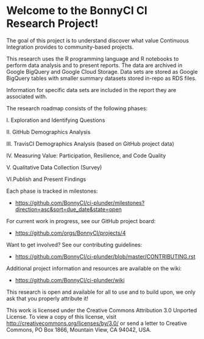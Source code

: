 # Welcome to the BonnyCI CI Research Project!

The goal of this project is to understand discover what value Continuous
Integration provides to community-based projects.

This research uses the R programming language and R notebooks to perform data
analysis and to present reports. The data are archived in Google BigQuery and
Google Cloud Storage. Data sets are stored as Google BigQuery tables with
smaller summary datasets stored in-repo as RDS files.

Information for specific data sets are included in the report they are
associated with.

The research roadmap consists of the following phases:

 I. Exploration and Identifying Questions

 II. GitHub Demographics Analysis

 III. TravisCI Demographics Analysis (based on GitHub project data)

 IV. Measuring Value: Participation, Resilience, and Code Quality

 V. Qualitative Data Collection (Survey)

 VI.Publish and Present Findings

Each phase is tracked in milestones:
 * https://github.com/BonnyCI/ci-plunder/milestones?direction=asc&sort=due_date&state=open

For current work in progress, see our GitHub project board:
 * https://github.com/orgs/BonnyCI/projects/4

Want to get involved? See our contributing guidelines:
 *  https://github.com/BonnyCI/ci-plunder/blob/master/CONTRIBUTING.rst

Additional project information and resources are available on the wiki:
 * https://github.com/BonnyCI/ci-plunder/wiki

This research is open and available for all to use and to build upon, we only ask that you properly attribute it!

This work is licensed under the Creative Commons Attribution 3.0 Unported License. To view a copy of this license, visit http://creativecommons.org/licenses/by/3.0/ or send a letter to Creative Commons, PO Box 1866, Mountain View, CA 94042, USA.

